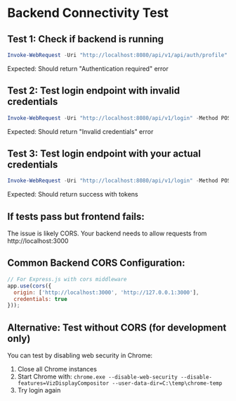 # Backend Connectivity Test

## Test 1: Check if backend is running
```powershell
Invoke-WebRequest -Uri "http://localhost:8080/api/v1/api/auth/profile" -Method GET
```
Expected: Should return "Authentication required" error

## Test 2: Test login endpoint with invalid credentials
```powershell
Invoke-WebRequest -Uri "http://localhost:8080/api/v1/login" -Method POST -ContentType "application/json" -Body '{"email":"test@test.com","password":"wrongpass"}'
```
Expected: Should return "Invalid credentials" error

## Test 3: Test login endpoint with your actual credentials
```powershell
Invoke-WebRequest -Uri "http://localhost:8080/api/v1/login" -Method POST -ContentType "application/json" -Body '{"email":"your-email@example.com","password":"your-password"}'
```
Expected: Should return success with tokens

## If tests pass but frontend fails:
The issue is likely CORS. Your backend needs to allow requests from http://localhost:3000

## Common Backend CORS Configuration:
```javascript
// For Express.js with cors middleware
app.use(cors({
  origin: ['http://localhost:3000', 'http://127.0.0.1:3000'],
  credentials: true
}));
```

## Alternative: Test without CORS (for development only)
You can test by disabling web security in Chrome:
1. Close all Chrome instances
2. Start Chrome with: `chrome.exe --disable-web-security --disable-features=VizDisplayCompositor --user-data-dir=C:\temp\chrome-temp`
3. Try login again
